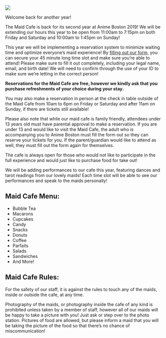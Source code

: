 <img src="/images/programming/maid_cafe.jpg" class="img-responsive">

Welcome back for another year!

The Maid Cafe is back for its second year at Anime Boston 2019! We will be extending our hours this year to be open from 11:00am to 7:15pm on both Friday and Saturday and 10:00am to 1:45pm on Sunday!

This year we will be implementing a reservation system to minimize waiting time and optimize everyone’s maid experience! By [filling out our form](https://docs.google.com/forms/d/e/1FAIpQLScw-5iRwxcm-Gpvya6oADbkw3A6OPwdq1KUvuZTkvBISQilOw/viewform?vc=0&c=0&w=1), you can secure your 45 minute long time slot and make sure you’re able to attend! Please make sure to fill it out completely, including your legal name, email, and birth date! We will need to confirm through the use of your ID to make sure we’re letting in the correct person!

**Reservations for the Maid Cafe are free, however we kindly ask that you purchase refreshments of your choice during your stay.**

You may also make a reservation in person at the check in table outside of the Maid Cafe from 10am to 6pm on Friday or Saturday and after 11am on Sunday, if there are tickets still available!

Please also note that while our maid cafe is family friendly, attendees under 13 years old must have parental approval to make a reservation. If you are under 13 and would like to visit the Maid Cafe, the adult who is accompanying you to Anime Boston must fill the form out so they can reserve your tickets for you.  If the parent/guardian would like to attend as well, they must fill out the form again for themselves.  

The cafe is always open for those who would not like to participate in the full experience and would just like to purchase food for take out!

We will be adding performances to our cafe this year, featuring dances and tarot readings from our lovely maids! Each time slot will be able to see our performances and speak to the maids personally!  

## Maid Cafe Menu:
* Bubble Tea
* Macarons
* Cupcakes
* Candy
* Snacks
* Donuts
* Coffee
* Parfaits
* Salads
* Sandwiches
* And More!

## Maid Cafe Rules:

For the safety of our staff, it is against the rules to touch any of the maids, inside or outside the cafe, at any time.

Photography of the maids, or photography inside the cafe of any kind is prohibited unless taken by a member of staff, however all of our maids will be happy to take a picture with you! Just ask or step over to the photo station. Pictures of food are allowed, but please inform a maid that you will be taking the picture of the food so that there’s no chance of miscommunication!
